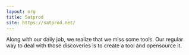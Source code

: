 ```yaml
---
layout: org
title: Satprod
site: https://satprod.net/
---
```

Along with our daily job, we realize that we miss some tools. Our regular way to deal with those discoveries is to create a tool and opensource it.
